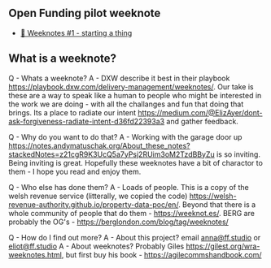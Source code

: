 ## Open Funding pilot weeknote

* [📝 Weeknotes #1 - starting a thing](2023-10-05)

## What is a weeknote?

Q - Whats a weeknote?
A - DXW describe it best in their playbook https://playbook.dxw.com/delivery-management/weeknotes/. Our take is these are a way to speak like a human to people who might be interested in the work we are doing - with all the challanges and fun that doing that brings. Its a place to radiate our intent  https://medium.com/@ElizAyer/dont-ask-forgiveness-radiate-intent-d36fd22393a3 and gather feedback.

Q - Why do you want to do that?
A - Working with the garage door up https://notes.andymatuschak.org/About_these_notes?stackedNotes=z21cgR9K3UcQ5a7yPsj2RUim3oM2TzdBByZu is so inviting. Being inviting is great. Hopefully these weeknotes have a bit of charactor to them - I hope you read and enjoy them.

Q - Who else has done them?
A - Loads of people. This is a copy of the welsh revenue service (litterally, we copied the code) https://welsh-revenue-authority.github.io/property-data-poc/en/. Beyond that there is a whole community of people that do them - https://weeknot.es/. BERG are probably the OG's - https://berglondon.com/blog/tag/weeknotes/

Q - How do I find out more?
A - About this project? email anna@ff.studio or eliot@ff.studio
A - About weeknotes? Probably Giles https://gilest.org/wra-weeknotes.html, but first buy his book - https://agilecommshandbook.com/
